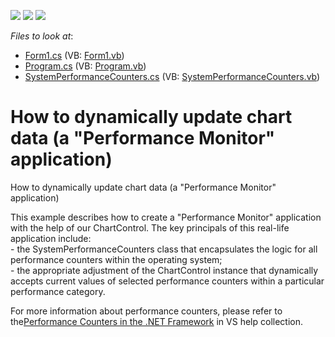 <!-- default badges list -->
![](https://img.shields.io/endpoint?url=https://codecentral.devexpress.com/api/v1/VersionRange/128574574/12.1.4%2B)
[![](https://img.shields.io/badge/Open_in_DevExpress_Support_Center-FF7200?style=flat-square&logo=DevExpress&logoColor=white)](https://supportcenter.devexpress.com/ticket/details/E310)
[![](https://img.shields.io/badge/📖_How_to_use_DevExpress_Examples-e9f6fc?style=flat-square)](https://docs.devexpress.com/GeneralInformation/403183)
<!-- default badges end -->
<!-- default file list -->
*Files to look at*:

* [Form1.cs](./CS/Form1.cs) (VB: [Form1.vb](./VB/Form1.vb))
* [Program.cs](./CS/Program.cs) (VB: [Program.vb](./VB/Program.vb))
* [SystemPerformanceCounters.cs](./CS/SystemPerformanceCounters.cs) (VB: [SystemPerformanceCounters.vb](./VB/SystemPerformanceCounters.vb))
<!-- default file list end -->
# How to dynamically update chart data (a "Performance Monitor" application)


<p>How to dynamically update chart data (a "Performance Monitor" application)</p><p>This example describes how to create a "Performance Monitor" application with the help of our ChartControl. The key principals of this real-life application include:<br />
- the SystemPerformanceCounters class that encapsulates the logic for all performance counters within the operating system;<br />
- the appropriate adjustment of the ChartControl instance that dynamically accepts current values of selected performance counters within a particular performance category. </p><p>For more information about performance counters, please refer to the<a href="ms-help://MS.MSDNQTR.v80.en/MS.MSDN.v80/MS.NETDEVFX.v20.en/dv_fxgenref/html/06a4ae8c-eeb2-4d5a-817e-b1b95c0653e1.htm">Performance Counters in the .NET Framework</a> in VS help collection.</p>

<br/>


